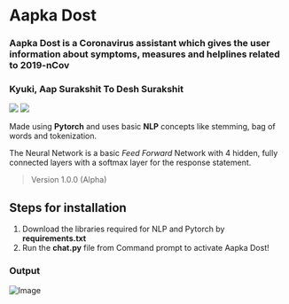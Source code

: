 # Aapka Dost

### Aapka Dost is a Coronavirus assistant which gives the user information about symptoms, measures and helplines related to 2019-nCov
### Kyuki, Aap Surakshit To Desh Surakshit
![](https://img.shields.io/badge/Made_with-PyTorch-red?style=for-the-badge&logo=tinder)
![](https://img.shields.io/badge/IDE-Visual_Studio_Code-blue?style=for-the-badge&logo=visual-studio-code)


Made using **Pytorch** and uses basic **NLP** concepts like stemming, bag of words and tokenization.

The Neural Network is a basic _Feed Forward_ Network with 4 hidden, fully connected layers with a softmax layer for the response statement.

> Version 1.0.0 (Alpha)

## Steps for installation

1. Download the libraries required for NLP and Pytorch by **requirements.txt**
1. Run the **chat.py** file from Command prompt to activate Aapka Dost!

### Output 

![Image](https://github.com/shantanugodbole/Aapka-Dost/blob/master/screenshots/Output1.png)

